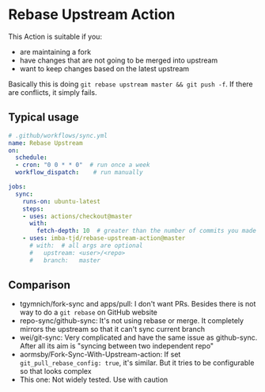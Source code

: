 # Rebase Upstream Action

This Action is suitable if you:

* are maintaining a fork
* have changes that are not going to be merged into upstream
* want to keep changes based on the latest upstream

Basically this is doing `git rebase upstream master && git push -f`. If there are conflicts, it simply fails.

## Typical usage

```yml
# .github/workflows/sync.yml
name: Rebase Upstream
on:
  schedule:
  - cron: "0 0 * * 0"  # run once a week
  workflow_dispatch:    # run manually

jobs:
  sync:
    runs-on: ubuntu-latest
    steps:
    - uses: actions/checkout@master
      with:
        fetch-depth: 10  # greater than the number of commits you made
    - uses: imba-tjd/rebase-upstream-action@master
      # with:  # all args are optional
      #   upstream: <user>/<repo>
      #   branch:   master
```

## Comparison

* tgymnich/fork-sync and apps/pull: I don't want PRs. Besides there is not way to do a `git rebase` on GitHub website
* repo-sync/github-sync: It's not using rebase or merge. It completely mirrors the upstream so that it can't sync current branch
* wei/git-sync: Very complicated and have the same issue as github-sync. After all its aim is "syncing between two independent repo"
* aormsby/Fork-Sync-With-Upstream-action: If set `git_pull_rebase_config: true`, it's similar. But it tries to be configurable so that looks complex
* This one: Not widely tested. Use with caution
